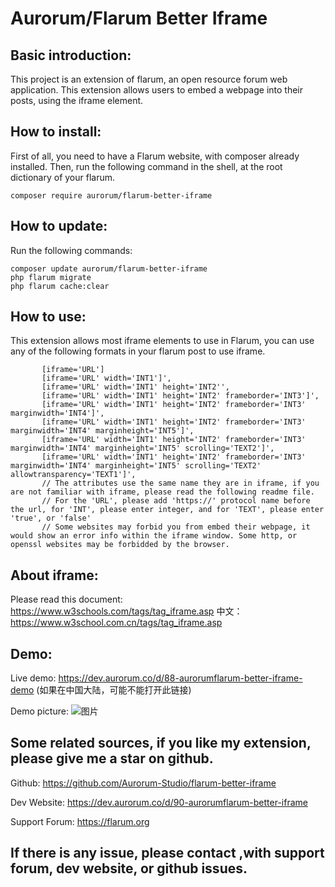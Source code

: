 # Aurorum/Flarum Better Iframe

## Basic introduction:
This project is an extension of flarum, an open resource forum web application. This extension allows users to embed a webpage into their posts, using the iframe element.

## How to install:
First of all, you need to have a Flarum website, with composer already installed. Then, run the following command in the shell, at the root dictionary of your flarum.
    
    composer require aurorum/flarum-better-iframe
   
## How to update:
Run the following commands:
    
    composer update aurorum/flarum-better-iframe
    php flarum migrate
    php flarum cache:clear

## How to use:
This extension allows most iframe elements to use in Flarum, you can use any of the following formats in your flarum post to use iframe.

           [iframe='URL']
           [iframe='URL' width='INT1']',
           [iframe='URL' width='INT1' height='INT2'',
           [iframe='URL' width='INT1' height='INT2' frameborder='INT3']',
           [iframe='URL' width='INT1' height='INT2' frameborder='INT3' marginwidth='INT4']',
           [iframe='URL' width='INT1' height='INT2' frameborder='INT3' marginwidth='INT4' marginheight='INT5']',
           [iframe='URL' width='INT1' height='INT2' frameborder='INT3' marginwidth='INT4' marginheight='INT5' scrolling='TEXT2']',
           [iframe='URL' width='INT1' height='INT2' frameborder='INT3' marginwidth='INT4' marginheight='INT5' scrolling='TEXT2' allowtransparency='TEXT1']',
           // The attributes use the same name they are in iframe, if you are not familiar with iframe, please read the following readme file.
           // For the 'URL', please add 'https://' protocol name before the url, for 'INT', please enter integer, and for 'TEXT', please enter 'true', or 'false'
           // Some websites may forbid you from embed their webpage, it would show an error info within the iframe window. Some http, or openssl websites may be forbidded by the browser.
         
       
## About iframe:
Please read this document: https://www.w3schools.com/tags/tag_iframe.asp
中文：https://www.w3school.com.cn/tags/tag_iframe.asp

## Demo:
Live demo: https://dev.aurorum.co/d/88-aurorumflarum-better-iframe-demo  (如果在中国大陆，可能不能打开此链接)

Demo picture:
![图片](https://user-images.githubusercontent.com/88573201/215254799-090f5823-1eee-42f3-95fb-dfff05c59571.png)

## Some related sources, if you like my extension, please give me a star on github.

Github: https://github.com/Aurorum-Studio/flarum-better-iframe

Dev Website: https://dev.aurorum.co/d/90-aurorumflarum-better-iframe

Support Forum: https://flarum.org

## If there is any issue, please contact ,with support forum, dev website, or github issues.
